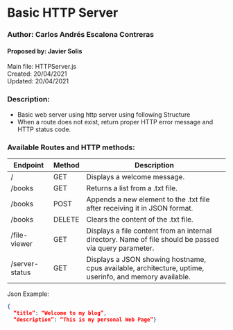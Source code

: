 # Basic HTTP Server
### Author: Carlos Andrés Escalona Contreras
#### Proposed by: Javier Solis
Main file: HTTPServer.js  
Created: 20/04/2021  
Updated: 20/04/2021
### Description:
* Basic web server using http server using following Structure
* When a route does not exist, return proper HTTP error message and HTTP status code.

### Available Routes and HTTP methods:

| Endpoint       | Method | Description                                                                                             |
|----------------|--------|---------------------------------------------------------------------------------------------------------|
| /              | GET    | Displays a welcome message.                                                                             |
| /books         | GET    | Returns a list from a .txt file.                                                                        |
| /books         | POST   | Appends a new element to the .txt file after receiving it in JSON format.                               |
| /books         | DELETE | Clears the content of the .txt file.                                                                    |
| /file-viewer   | GET    | Displays a file content from an internal directory. Name of file should be passed via query parameter.  |
| /server-status | GET    | Displays a JSON showing hostname, cpus available, architecture, uptime, userinfo, and memory available. |


Json Example: 
```json
{
  “title”: “Welcome to my blog”,
  “description”: “This is my personal Web Page”}
```